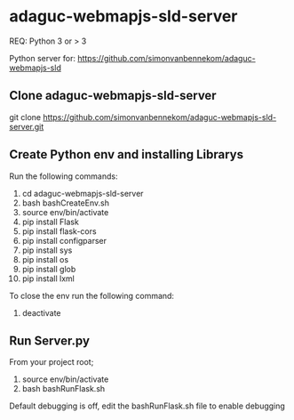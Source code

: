 # adaguc-webmapjs-sld-server

REQ: Python 3 or > 3

Python server for: https://github.com/simonvanbennekom/adaguc-webmapjs-sld

## Clone adaguc-webmapjs-sld-server

git clone https://github.com/simonvanbennekom/adaguc-webmapjs-sld-server.git


## Create Python env and installing Librarys

Run the following commands:

1. cd adaguc-webmapjs-sld-server
2. bash bashCreateEnv.sh
3. source env/bin/activate
4. pip install Flask
5. pip install flask-cors
6. pip install configparser
7. pip install sys
8. pip install os
9. pip install glob
10. pip install lxml


To close the env run the following command:

1. deactivate

## Run Server.py

From your project root;

1. source env/bin/activate
2. bash bashRunFlask.sh

Default debugging is off, edit the bashRunFlask.sh file to enable debugging
